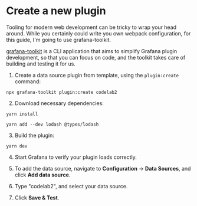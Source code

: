 # Create a new plugin

Tooling for modern web development can be tricky to wrap your head around. While you certainly could write you own webpack configuration, for this guide, I'm going to use grafana-toolkit.

[grafana-toolkit](https://github.com/grafana/grafana/tree/master/packages/grafana-toolkit) is a CLI application that aims to simplify Grafana plugin development, so that you can focus on code, and the toolkit takes care of building and testing it for us.

1. Create a data source plugin from template, using the `plugin:create` command:

```
npx grafana-toolkit plugin:create codelab2
```

2. Download necessary dependencies:

```
yarn install
```

```
yarn add --dev lodash @types/lodash
```

3. Build the plugin:

```
yarn dev
```

4. Start Grafana to verify your plugin loads correctly.

5. To add the data source, navigate to **Configuration** -> **Data Sources**, and click **Add data source**.

6. Type "codelab2", and select your data source.

7. Click **Save & Test**.
